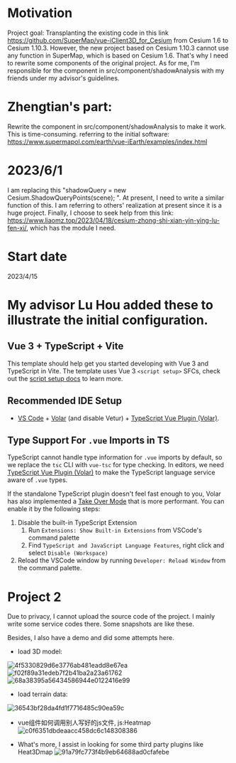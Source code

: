 # Motivation
Project goal: Transplanting the existing code in this link https://github.com/SuperMap/vue-iClient3D_for_Cesium from Cesium 1.6 to Cesium 1.10.3. 
However, the new project based on Cesium 1.10.3 cannot use any function in SuperMap, which is based on Cesium 1.6.
That's why I need to rewrite some components of the original project. As for me, I'm responsible for the component in src/component/shadowAnalysis with my friends under my advisor's guidelines.

# Zhengtian's part:
Rewrite the component in src/component/shadowAnalysis to make it work. This is time-consuming.
referring to the initial software: https://www.supermapol.com/earth/vue-iEarth/examples/index.html


# 2023/6/1 
I am replacing this  "shadowQuery = new Cesium.ShadowQueryPoints(scene); ". At present, I need to write a similar function of this.
I am referring to others' realization at present since it is a huge project.
Finally, I choose to seek help from this link: https://www.liaomz.top/2023/04/18/cesium-zhong-shi-xian-yin-ying-lu-fen-xi/, which has the module I need.
# Start date
2023/4/15

# My advisor Lu Hou added these to illustrate the initial configuration.
## Vue 3 + TypeScript + Vite

This template should help get you started developing with Vue 3 and TypeScript in Vite. The template uses Vue 3 `<script setup>` SFCs, check out the [script setup docs](https://v3.vuejs.org/api/sfc-script-setup.html#sfc-script-setup) to learn more.

## Recommended IDE Setup

- [VS Code](https://code.visualstudio.com/) + [Volar](https://marketplace.visualstudio.com/items?itemName=Vue.volar) (and disable Vetur) + [TypeScript Vue Plugin (Volar)](https://marketplace.visualstudio.com/items?itemName=Vue.vscode-typescript-vue-plugin).

## Type Support For `.vue` Imports in TS

TypeScript cannot handle type information for `.vue` imports by default, so we replace the `tsc` CLI with `vue-tsc` for type checking. In editors, we need [TypeScript Vue Plugin (Volar)](https://marketplace.visualstudio.com/items?itemName=Vue.vscode-typescript-vue-plugin) to make the TypeScript language service aware of `.vue` types.

If the standalone TypeScript plugin doesn't feel fast enough to you, Volar has also implemented a [Take Over Mode](https://github.com/johnsoncodehk/volar/discussions/471#discussioncomment-1361669) that is more performant. You can enable it by the following steps:

1. Disable the built-in TypeScript Extension
   1. Run `Extensions: Show Built-in Extensions` from VSCode's command palette
   2. Find `TypeScript and JavaScript Language Features`, right click and select `Disable (Workspace)`
2. Reload the VSCode window by running `Developer: Reload Window` from the command palette.

# Project 2
Due to privacy, I cannot upload the source code of the project. I mainly write some service codes there. 
Some snapshots are like these.

Besides, I also have a demo and did some attempts here. 

* load 3D model:
  
![4f5330829d6e3776ab481eadd8e67ea](https://github.com/ZhengtianZhu/shadowAnalysis-Cesium-1.10.3/assets/24854133/e6b92b33-ef35-4125-b264-cb622f3b3d62)
![f02f89a31edeb7f2b41ba2a23a61762](https://github.com/ZhengtianZhu/shadowAnalysis-Cesium-1.10.3/assets/24854133/2647057b-9f99-48a6-ac0a-ea67ea41f937)
![68a38395a56434586944e0122416e99](https://github.com/ZhengtianZhu/shadowAnalysis-Cesium-1.10.3/assets/24854133/c0416a7d-6e2d-4346-9e5d-047def647144)

* load terrain data:

![36543bf28da4fd1f7716485c90ea59c](https://github.com/ZhengtianZhu/shadowAnalysis-Cesium-1.10.3/assets/24854133/910f6dec-4c10-4921-9bef-f5ab08cca08e)

* vue组件如何调用别人写好的js文件, js:Heatmap
![c0f6351dbdeaacc458dc6c148308386](https://github.com/ZhengtianZhu/shadowAnalysis-Cesium-1.10.3/assets/24854133/2f14e814-cf1d-4517-8be2-f3aef1d68a98)

* What's more, I assist in looking for some third party plugins like Heat3Dmap
![91a79fc773f4b9eb64688ad0cfafebe](https://github.com/ZhengtianZhu/shadowAnalysis-Cesium-1.10.3/assets/24854133/fe0d87b7-aa3d-4e64-afc7-ba97be2e99ef)
